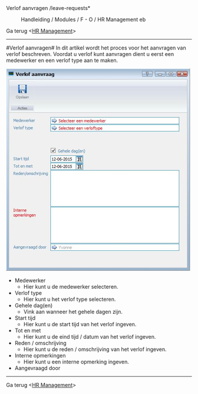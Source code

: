 <properties>
	<page>
		<title>Verlof aanvragen</title>
		<description>Verlof aanvragen</description>
		<context>/leave-requests*</context>
	</page>
	<menu>
		<position>Handleiding / Modules / F - O / HR Management</position>
		<title>Verlof aanvragen</title>
		<sort>eb</sort>
	</menu>
</properties>

Ga terug <[HR Management](http://hybridsaas.support/pages/handleiding/modules/F-O/hr-management/introductie)>

----------

#Verlof aanvragen#
In dit artikel wordt het proces voor het aanvragen van verlof beschreven. Voordat u verlof kunt aanvragen dient u eerst een medewerker en een verlof type aan te maken.

![](images/verlof-aanvraag.JPG)

- Medewerker
	- Hier kunt u de medewerker selecteren.
- Verlof type
	- Hier kunt u het verlof type selecteren.
- Gehele dag(en)
	- Vink aan wanneer het gehele dagen zijn.
- Start tijd
	- Hier kunt u de start tijd van het verlof ingeven.
- Tot en met
	- Hier kunt u de eind tijd / datum van het verlof ingeven.
- Reden / omschrijving
	- Hier kunt u de reden / omschrijving van het verlof ingeven.
- Interne opmerkingen
	- Hier kunt u een interne opmerking ingeven.
- Aangevraagd door

----------

Ga terug <[HR Management](http://hybridsaas.support/pages/handleiding/modules/F-O/hr-management/introductie)>
